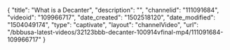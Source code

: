 {
    "title": "What is a Decanter",
    "description": "",
    "channelid": "111091684",
    "videoid": "109966717",
    "date_created": "1502518120",
    "date_modified": "1504049174",
    "type": "captivate",
    "layout": "channelVideo",
    "url": "\/bbbusa-latest-videos\/32123bbb-decanter-100914vfinal-mp4\/111091684-109966717"
}